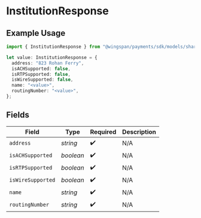# InstitutionResponse

## Example Usage

```typescript
import { InstitutionResponse } from "@wingspan/payments/sdk/models/shared";

let value: InstitutionResponse = {
  address: "823 Rohan Ferry",
  isACHSupported: false,
  isRTPSupported: false,
  isWireSupported: false,
  name: "<value>",
  routingNumber: "<value>",
};
```

## Fields

| Field              | Type               | Required           | Description        |
| ------------------ | ------------------ | ------------------ | ------------------ |
| `address`          | *string*           | :heavy_check_mark: | N/A                |
| `isACHSupported`   | *boolean*          | :heavy_check_mark: | N/A                |
| `isRTPSupported`   | *boolean*          | :heavy_check_mark: | N/A                |
| `isWireSupported`  | *boolean*          | :heavy_check_mark: | N/A                |
| `name`             | *string*           | :heavy_check_mark: | N/A                |
| `routingNumber`    | *string*           | :heavy_check_mark: | N/A                |